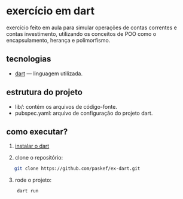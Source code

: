 # exercício em dart

exercício feito em aula para simular operações de contas correntes e contas investimento, utilizando os conceitos de POO como o encapsulamento, herança e polimorfismo.

## tecnologias

- [dart](https://dart.dev/) — linguagem utilizada.

## estrutura do projeto

- lib/: contém os arquivos de código-fonte.
- pubspec.yaml: arquivo de configuração do projeto dart.

## como executar?

1. [instalar o dart](https://dart.dev/get-dart)

2. clone o repositório:
   
```bash
   git clone https://github.com/paskef/ex-dart.git
```
3. rode o projeto:
```bash
    dart run
```
